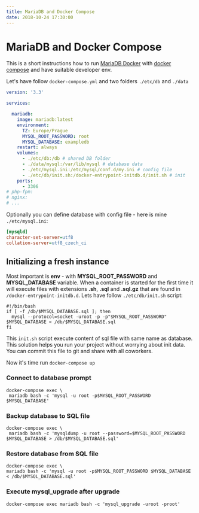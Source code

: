 ```yaml
---
title: MariaDB and Docker Compose
date: 2018-10-24 17:30:00
---
```


# MariaDB and Docker Compose

This is a short instructions how to run [MariaDB Docker](https://hub.docker.com/_/mariadb/) with 
[docker compose](https://docs.docker.com/compose/) and have suitable developer env.

Let's have follow `docker-compose.yml` and two folders `./etc/db` and `./data`

```yaml
version: '3.3'

services:

  mariadb:
    image: mariadb:latest
    environment:
      TZ: Europe/Prague
      MYSQL_ROOT_PASSWORD: root
      MYSQL_DATABASE: exampledb
    restart: always
    volumes:
      - ./etc/db:/db # shared DB folder
      - ./data/mysql:/var/lib/mysql # database data
      - ./etc/mysql.ini:/etc/mysql/conf.d/my.ini # config file
      - ./etc/db/init.sh:/docker-entrypoint-initdb.d/init.sh # init
    ports:
      - 3306
# php-fpm:
# nginx:
# ...
```

Optionally you can define database with config file - here is mine `./etc/mysql.ini`:

```ini
[mysqld]
character-set-server=utf8
collation-server=utf8_czech_ci
```

## Initializing a fresh instance

Most important is **env** - with **MYSQL_ROOT_PASSWORD** and **MYSQL_DATABASE** variable.
When a container is started for the first time it will execute
files with extensions **.sh**, **.sql** and **.sql.gz** that are 
found in `/docker-entrypoint-initdb.d`. Lets have follow `./etc/db/init.sh` script:

```shell script
#!/bin/bash
if [ -f /db/$MYSQL_DATABASE.sql ]; then
  mysql --protocol=socket -uroot -p -p"$MYSQL_ROOT_PASSWORD" $MYSQL_DATABASE < /db/$MYSQL_DATABASE.sql
fi
```

This `init.sh` script execute content of sql file with same name as database.
This solution helps you run your project without worrying about init data.
You can commit this file to git and share with all coworkers.

Now it's time run `docker-compose up`

### Connect to database prompt

```shell script
docker-compose exec \
 mariadb bash -c 'mysql -u root -p$MYSQL_ROOT_PASSWORD $MYSQL_DATABASE'
```
### Backup database to SQL file

```shell script
docker-compose exec \
 mariadb bash -c 'mysqldump -u root --password=$MYSQL_ROOT_PASSWORD  $MYSQL_DATABASE > /db/$MYSQL_DATABASE.sql'
```

### Restore database from SQL file

```shell script
docker-compose exec \
mariadb bash -c 'mysql -u root -p$MYSQL_ROOT_PASSWORD $MYSQL_DATABASE < /db/$MYSQL_DATABASE.sql'
```

### Execute mysql_upgrade after upgrade

```shell script
docker-compose exec mariadb bash -c 'mysql_upgrade -uroot -proot'
```